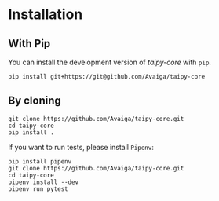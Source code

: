 # Installation

## With Pip

You can install the development version of _taipy-core_ with `pip`.
```
pip install git+https://git@github.com/Avaiga/taipy-core
```

## By cloning
```
git clone https://github.com/Avaiga/taipy-core.git
cd taipy-core
pip install .
```

If you want to run tests, please install `Pipenv`:
```
pip install pipenv
git clone https://github.com/Avaiga/taipy-core.git
cd taipy-core
pipenv install --dev
pipenv run pytest
```
